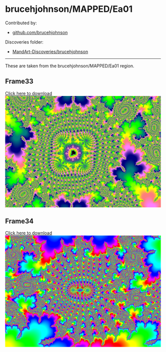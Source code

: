 # brucehjohnson/MAPPED/Ea01

Contributed by:

- [github.com/brucehjohnson](https://github.com/brucehjohnson)

Discoveries folder:

- [MandArt-Discoveries/brucehjohnson](https://github.com/denisecase/MandArt-Discoveries/tree/main/brucehjohnson)

-----

These are taken from the brucehjohnson/MAPPED/Ea01 region. 


## Frame33

<a href="Frame33.mandart" download="Frame33.mandart">Click here to download</a><br>
!["Frame33"](Frame33.png)


## Frame34

<a href="Frame34.mandart" download="Frame34.mandart">Click here to download</a><br>
!["Frame34"](Frame34.png)

